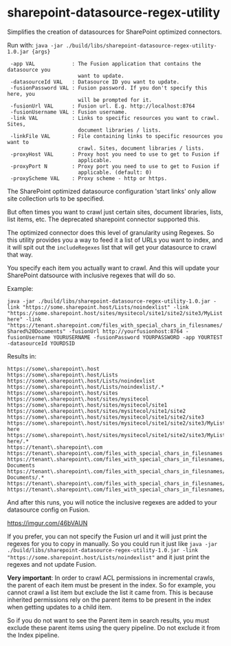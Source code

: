 # sharepoint-datasource-regex-utility
Simplifies the creation of datasources for SharePoint optimized connectors.

Run with: `java -jar ./build/libs/sharepoint-datasource-regex-utility-1.0.jar {args}`

```
 -app VAL            : The Fusion application that contains the datasource you
                       want to update.
 -datasourceId VAL   : Datasource ID you want to update.
 -fusionPassword VAL : Fusion password. If you don't specify this here, you
                       will be prompted for it.
 -fusionUrl VAL      : Fusion url. E.g. http://localhost:8764
 -fusionUsername VAL : Fusion username.
 -link VAL           : Links to specific resources you want to crawl. Sites,
                       document libraries / lists.
 -linkFile VAL       : File containing links to specific resources you want to
                       crawl. Sites, document libraries / lists.
 -proxyHost VAL      : Proxy host you need to use to get to Fusion if
                       applicable.
 -proxyPort N        : Proxy port you need to use to get to Fusion if
                       applicable. (default: 0)
 -proxyScheme VAL    : Proxy scheme - http or https.
```

The SharePoint optimized datasource configuration 'start links' only allow site collection urls to be specified.

But often times you want to crawl just certain sites, document libraries, lists, list items, etc. The deprecated sharepoint connector supported this. 

The optimized connector does this level of granularity using Regexes. So this utility provides you a way to feed it a list of URLs you want to index, and it will spit out the `includeRegexes` list that will get your datasource to crawl that way. 

You specify each item you actually want to crawl. And this will update your SharePoint datsource with inclusive regexes that will do so.

Example:

`java -jar ./build/libs/sharepoint-datasource-regex-utility-1.0.jar -link "https://some.sharepoint.host/Lists/noindexlist" -link "https://some.sharepoint.host/sites/mysitecol/site1/site2/site3/MyList here" -link "https://tenant.sharepoint.com/files_with_special_chars_in_filesnames/Shared%20Documents" -fusionUrl http://yourfusionhost:8764 -fusionUsername YOURUSERNAME -fusionPassword YOURPASSWORD -app YOURTEST -datasourceId YOURDSID`


Results in:

```
https://some\.sharepoint\.host
https://some\.sharepoint\.host/Lists
https://some\.sharepoint\.host/Lists/noindexlist
https://some\.sharepoint\.host/Lists/noindexlist/.*
https://some\.sharepoint\.host/sites
https://some\.sharepoint\.host/sites/mysitecol
https://some\.sharepoint\.host/sites/mysitecol/site1
https://some\.sharepoint\.host/sites/mysitecol/site1/site2
https://some\.sharepoint\.host/sites/mysitecol/site1/site2/site3
https://some\.sharepoint\.host/sites/mysitecol/site1/site2/site3/MyList here
https://some\.sharepoint\.host/sites/mysitecol/site1/site2/site3/MyList here/.*
https://tenant\.sharepoint\.com
https://tenant\.sharepoint\.com/files_with_special_chars_in_filesnames
https://tenant\.sharepoint\.com/files_with_special_chars_in_filesnames/Shared Documents
https://tenant\.sharepoint\.com/files_with_special_chars_in_filesnames/Shared Documents/.*
https://tenant\.sharepoint\.com/files_with_special_chars_in_filesnames/Shared%20Documents
https://tenant\.sharepoint\.com/files_with_special_chars_in_filesnames/Shared%20Documents/.*
```

And after this runs, you will notice the inclusive regexes are added to your datasource config on Fusion.

https://imgur.com/46bVAUN

If you prefer, you can not specify the Fusion url and it will just print the regexes for you to copy in manually. So you could run it just like `java -jar ./build/libs/sharepoint-datasource-regex-utility-1.0.jar -link "https://some.sharepoint.host/Lists/noindexlist"` and it just print the regexes and not update Fusion.

**Very important**: In order to crawl ACL permissions in incremental crawls, the parent of each item must be present in the index. So for example, you cannot crawl a list item but exclude the list it came from. This is because inherited permissions rely on the parent items to be present in the index when getting updates to a child item.

So if you do not want to see the Parent item in search results, you must exclude these parent items using the query pipeline. Do not exclude it from the Index pipeline. 
